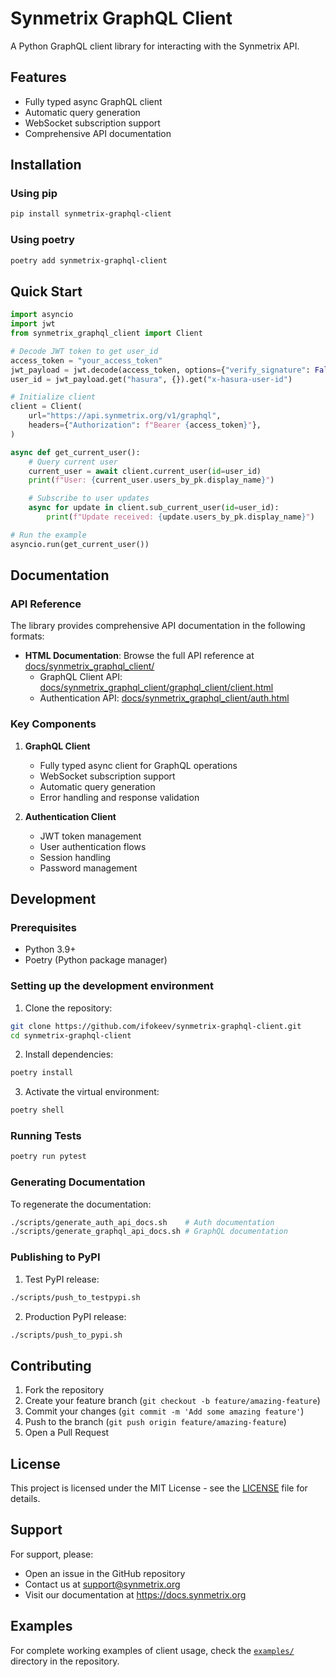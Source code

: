 # Synmetrix GraphQL Client

A Python GraphQL client library for interacting with the Synmetrix API.

## Features

- Fully typed async GraphQL client
- Automatic query generation
- WebSocket subscription support
- Comprehensive API documentation

## Installation

### Using pip

```bash
pip install synmetrix-graphql-client
```

### Using poetry

```bash
poetry add synmetrix-graphql-client
```

## Quick Start

```python
import asyncio
import jwt
from synmetrix_graphql_client import Client

# Decode JWT token to get user_id
access_token = "your_access_token"
jwt_payload = jwt.decode(access_token, options={"verify_signature": False})
user_id = jwt_payload.get("hasura", {}).get("x-hasura-user-id")

# Initialize client
client = Client(
    url="https://api.synmetrix.org/v1/graphql",
    headers={"Authorization": f"Bearer {access_token}"},
)

async def get_current_user():
    # Query current user
    current_user = await client.current_user(id=user_id)
    print(f"User: {current_user.users_by_pk.display_name}")

    # Subscribe to user updates
    async for update in client.sub_current_user(id=user_id):
        print(f"Update received: {update.users_by_pk.display_name}")

# Run the example
asyncio.run(get_current_user())
```

## Documentation

### API Reference

The library provides comprehensive API documentation in the following formats:

- **HTML Documentation**: Browse the full API reference at [docs/synmetrix_graphql_client/](docs/synmetrix_graphql_client/)
  - GraphQL Client API: [docs/synmetrix_graphql_client/graphql_client/client.html](docs/synmetrix_graphql_client/graphql_client/client.html)
  - Authentication API: [docs/synmetrix_graphql_client/auth.html](docs/synmetrix_graphql_client/auth.html)

### Key Components

1. **GraphQL Client**
   - Fully typed async client for GraphQL operations
   - WebSocket subscription support
   - Automatic query generation
   - Error handling and response validation

2. **Authentication Client**
   - JWT token management
   - User authentication flows
   - Session handling
   - Password management

## Development

### Prerequisites

- Python 3.9+
- Poetry (Python package manager)

### Setting up the development environment

1. Clone the repository:
```bash
git clone https://github.com/ifokeev/synmetrix-graphql-client.git
cd synmetrix-graphql-client
```

2. Install dependencies:
```bash
poetry install
```

3. Activate the virtual environment:
```bash
poetry shell
```

### Running Tests

```bash
poetry run pytest
```

### Generating Documentation

To regenerate the documentation:

```bash
./scripts/generate_auth_api_docs.sh    # Auth documentation
./scripts/generate_graphql_api_docs.sh # GraphQL documentation
```

### Publishing to PyPI

1. Test PyPI release:
```bash
./scripts/push_to_testpypi.sh
```

2. Production PyPI release:
```bash
./scripts/push_to_pypi.sh
```

## Contributing

1. Fork the repository
2. Create your feature branch (`git checkout -b feature/amazing-feature`)
3. Commit your changes (`git commit -m 'Add some amazing feature'`)
4. Push to the branch (`git push origin feature/amazing-feature`)
5. Open a Pull Request

## License

This project is licensed under the MIT License - see the [LICENSE](LICENSE) file for details.

## Support

For support, please:
- Open an issue in the GitHub repository
- Contact us at support@synmetrix.org
- Visit our documentation at https://docs.synmetrix.org

## Examples

For complete working examples of client usage, check the [`examples/`](examples/) directory in the repository.

